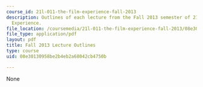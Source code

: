 ```yaml
---
course_id: 21l-011-the-film-experience-fall-2013
description: Outlines of each lecture from the Fall 2013 semester of 21L.011 The Film
  Experience.
file_location: /coursemedia/21l-011-the-film-experience-fall-2013/08e30130958be2b4eb2a68042cb4750b_MIT21L_011F13_lec_outlines.pdf
file_type: application/pdf
layout: pdf
title: Fall 2013 Lecture Outlines
type: course
uid: 08e30130958be2b4eb2a68042cb4750b

---
```

None